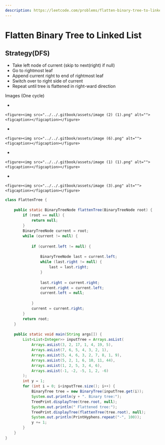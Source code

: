 ```yaml
---
description: https://leetcode.com/problems/flatten-binary-tree-to-linked-list/
---
```


# Flatten Binary Tree to Linked List

## Strategy(DFS)

* Take left node of current (skip to next(right) if null)
* Go to rightmost leaf
* Append current right to end of rightmost leaf
* Switch over to right side of current
* Repeat until tree is flattened in right-ward direction



Images (One cycle)

*

    <figure><img src="../../.gitbook/assets/image (2) (1).png" alt=""><figcaption></figcaption></figure>
*

    <figure><img src="../../.gitbook/assets/image (6).png" alt=""><figcaption></figcaption></figure>
*

    <figure><img src="../../.gitbook/assets/image (1) (1).png" alt=""><figcaption></figcaption></figure>
*

    <figure><img src="../../.gitbook/assets/image (3).png" alt=""><figcaption></figcaption></figure>

```java
class FlattenTree {
	
	public static BinaryTreeNode flattenTree(BinaryTreeNode root) {
		if (root == null) {
			return null;
		}
		BinaryTreeNode current = root;
		while (current != null) {
			
			if (current.left != null) {
				
				BinaryTreeNode last = current.left;
				while (last.right != null) {
					last = last.right;
				}

				last.right = current.right;
				current.right = current.left;
				current.left = null;

			}
			current = current.right;
		}
		return root;
	}

	public static void main(String args[]) {
		List<List<Integer>> inputTree = Arrays.asList(
			Arrays.asList(3, 2, 17, 1, 4, 19, 5),
			Arrays.asList(7, 6, 5, 4, 3, 2, 1),
			Arrays.asList(5, 4, 6, 3, 2, 7, 8, 1, 9),
			Arrays.asList(5, 2, 1, 6, 10, 11, 44),
			Arrays.asList(1, 2, 5, 3, 4, 6),
			Arrays.asList(-1, -2, -5, 1, 2, -6)
		);
		int y = 1;
		for (int i = 0; i<inputTree.size(); i++) {
			BinaryTree tree = new BinaryTree(inputTree.get(i));
			System.out.println(y + ". Binary tree:");
			TreePrint.displayTree(tree.root, null);
			System.out.println(" Flattened tree:");
			TreePrint.displayTree(flattenTree(tree.root), null);
			System.out.println(PrintHyphens.repeat("-", 100));
			y += 1;
		}
	}
}
```
